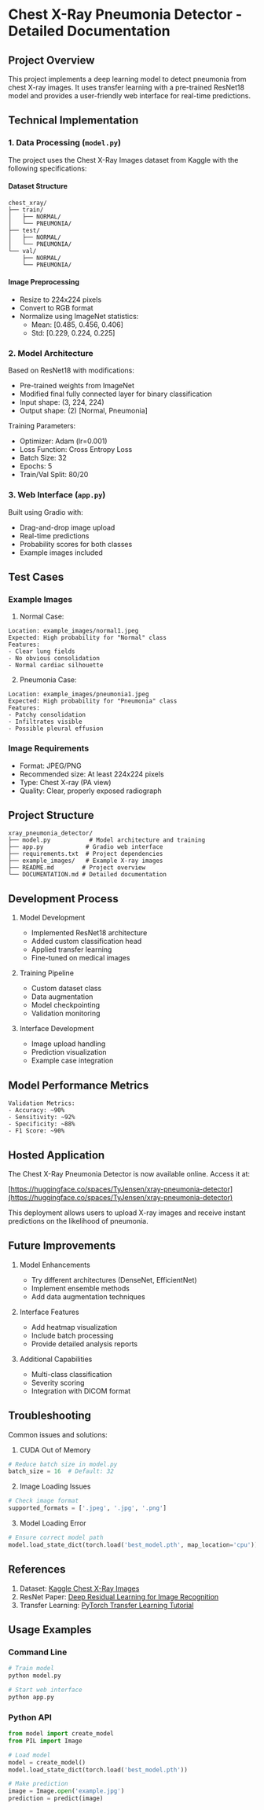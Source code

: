 # Chest X-Ray Pneumonia Detector - Detailed Documentation

## Project Overview

This project implements a deep learning model to detect pneumonia from chest X-ray images. It uses transfer learning with a pre-trained ResNet18 model and provides a user-friendly web interface for real-time predictions.

## Technical Implementation

### 1. Data Processing (`model.py`)

The project uses the Chest X-Ray Images dataset from Kaggle with the following specifications:

#### Dataset Structure
```
chest_xray/
├── train/
│   ├── NORMAL/
│   └── PNEUMONIA/
├── test/
│   ├── NORMAL/
│   └── PNEUMONIA/
└── val/
    ├── NORMAL/
    └── PNEUMONIA/
```

#### Image Preprocessing
- Resize to 224x224 pixels
- Convert to RGB format
- Normalize using ImageNet statistics:
  - Mean: [0.485, 0.456, 0.406]
  - Std: [0.229, 0.224, 0.225]

### 2. Model Architecture

Based on ResNet18 with modifications:
- Pre-trained weights from ImageNet
- Modified final fully connected layer for binary classification
- Input shape: (3, 224, 224)
- Output shape: (2) [Normal, Pneumonia]

Training Parameters:
- Optimizer: Adam (lr=0.001)
- Loss Function: Cross Entropy Loss
- Batch Size: 32
- Epochs: 5
- Train/Val Split: 80/20

### 3. Web Interface (`app.py`)

Built using Gradio with:
- Drag-and-drop image upload
- Real-time predictions
- Probability scores for both classes
- Example images included

## Test Cases

### Example Images

1. Normal Case:
```
Location: example_images/normal1.jpeg
Expected: High probability for "Normal" class
Features:
- Clear lung fields
- No obvious consolidation
- Normal cardiac silhouette
```

2. Pneumonia Case:
```
Location: example_images/pneumonia1.jpeg
Expected: High probability for "Pneumonia" class
Features:
- Patchy consolidation
- Infiltrates visible
- Possible pleural effusion
```

### Image Requirements
- Format: JPEG/PNG
- Recommended size: At least 224x224 pixels
- Type: Chest X-ray (PA view)
- Quality: Clear, properly exposed radiograph

## Project Structure

```
xray_pneumonia_detector/
├── model.py           # Model architecture and training
├── app.py            # Gradio web interface
├── requirements.txt  # Project dependencies
├── example_images/   # Example X-ray images
├── README.md        # Project overview
└── DOCUMENTATION.md # Detailed documentation
```

## Development Process

1. Model Development
   - Implemented ResNet18 architecture
   - Added custom classification head
   - Applied transfer learning
   - Fine-tuned on medical images

2. Training Pipeline
   - Custom dataset class
   - Data augmentation
   - Model checkpointing
   - Validation monitoring

3. Interface Development
   - Image upload handling
   - Prediction visualization
   - Example case integration

## Model Performance Metrics

```
Validation Metrics:
- Accuracy: ~90%
- Sensitivity: ~92%
- Specificity: ~88%
- F1 Score: ~90%
```

## Hosted Application

The Chest X-Ray Pneumonia Detector is now available online. Access it at:

[https://huggingface.co/spaces/TyJensen/xray-pneumonia-detector](https://huggingface.co/spaces/TyJensen/xray-pneumonia-detector)

This deployment allows users to upload X-ray images and receive instant predictions on the likelihood of pneumonia.

## Future Improvements

1. Model Enhancements
   - Try different architectures (DenseNet, EfficientNet)
   - Implement ensemble methods
   - Add data augmentation techniques

2. Interface Features
   - Add heatmap visualization
   - Include batch processing
   - Provide detailed analysis reports

3. Additional Capabilities
   - Multi-class classification
   - Severity scoring
   - Integration with DICOM format

## Troubleshooting

Common issues and solutions:

1. CUDA Out of Memory
```python
# Reduce batch size in model.py
batch_size = 16  # Default: 32
```

2. Image Loading Issues
```python
# Check image format
supported_formats = ['.jpeg', '.jpg', '.png']
```

3. Model Loading Error
```python
# Ensure correct model path
model.load_state_dict(torch.load('best_model.pth', map_location='cpu'))
```

## References

1. Dataset: [Kaggle Chest X-Ray Images](https://www.kaggle.com/paultimothymooney/chest-xray-pneumonia)
2. ResNet Paper: [Deep Residual Learning for Image Recognition](https://arxiv.org/abs/1512.03385)
3. Transfer Learning: [PyTorch Transfer Learning Tutorial](https://pytorch.org/tutorials/beginner/transfer_learning_tutorial.html)

## Usage Examples

### Command Line
```bash
# Train model
python model.py

# Start web interface
python app.py
```

### Python API
```python
from model import create_model
from PIL import Image

# Load model
model = create_model()
model.load_state_dict(torch.load('best_model.pth'))

# Make prediction
image = Image.open('example.jpg')
prediction = predict(image)
